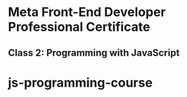 # Meta Front-End Developer Professional Certificate

## Class 2: Programming with JavaScript
# js-programming-course
